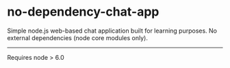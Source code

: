 # no-dependency-chat-app

Simple node.js web-based chat application built for learning purposes. No external dependencies (node core modules only).

----

Requires node > 6.0